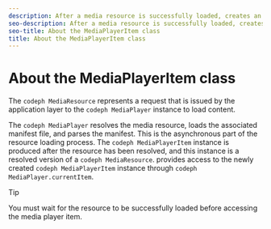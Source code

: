 ```yaml
---
description: After a media resource is successfully loaded, creates an instance of the MediaPlayerItem class to provide access to that resource.
seo-description: After a media resource is successfully loaded, creates an instance of the MediaPlayerItem class to provide access to that resource.
seo-title: About the MediaPlayerItem class
title: About the MediaPlayerItem class
---
```


# About the MediaPlayerItem class

The `codeph MediaResource` represents a request that is issued by the application layer to the `codeph MediaPlayer` instance to load content.

The `codeph MediaPlayer` resolves the media resource, loads the associated manifest file, and parses the manifest. This is the asynchronous part of the resource loading process. The `codeph MediaPlayerItem` instance is produced after the resource has been resolved, and this instance is a resolved version of a `codeph MediaResource`.  provides access to the newly created `codeph MediaPlayerItem` instance through `codeph MediaPlayer.currentItem`.

>[!TIP]
>
>You must wait for the resource to be successfully loaded before accessing the media player item.
